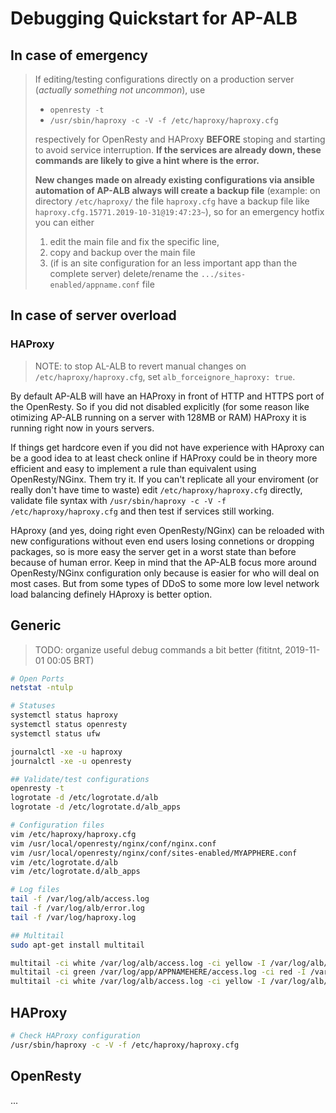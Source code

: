 # Debugging Quickstart for AP-ALB

## In case of emergency

> If editing/testing configurations directly on a production server (_actually
> something not uncommon_), use
>
> - `openresty -t`
> - `/usr/sbin/haproxy -c -V -f /etc/haproxy/haproxy.cfg`
>
> respectively for OpenResty and HAProxy **BEFORE** stoping and starting to
> avoid service interruption. **If the services are already down, these commands
> are likely to give a hint where is the error.**
>
> **New changes made on already existing configurations via ansible automation of
> AP-ALB always will create a backup file** (example: on directory
> `/etc/haproxy/` the file `haproxy.cfg` have a backup file like
`haproxy.cfg.15771.2019-10-31@19:47:23~`), so for an emergency hotfix you can
> either
>
> 1. edit the main file and fix the specific line,
> 3. copy and backup over the main file
> 3. (if is an site configuration for an less important app than the complete
> server) delete/rename the `.../sites-enabled/appname.conf` file

## In case of server overload

### HAProxy

> NOTE: to stop AL-ALB to revert manual changes on `/etc/haproxy/haproxy.cfg`,
> set `alb_forceignore_haproxy: true`.

By default AP-ALB will have an HAProxy in front of HTTP and HTTPS port of the
OpenResty. So if you did not disabled explicitly (for some reason like otimizing
AP-ALB running on a server with 128MB or RAM) HAProxy it is running right
now in yours servers.

If things get hardcore even if you did not have experience with HAproxy can be
a good idea to at least check online if HAProxy could be in theory more
efficient and easy to implement a rule than equivalent using OpenResty/NGinx.
Them try it. If you can't replicate all your enviroment (or really don't have
time to waste) edit `/etc/haproxy/haproxy.cfg` directly, validate file syntax
with `/usr/sbin/haproxy -c -V -f /etc/haproxy/haproxy.cfg` and then test if
services still working.

HAproxy (and yes, doing right even OpenResty/NGinx) can be reloaded with new
configurations without even end users losing connetions or dropping packages,
so is more easy the server get in a worst state than before because of human
error. Keep in mind that the AP-ALB focus more around OpenResty/NGinx
configuration only because is easier for who will deal on most cases. But from
some types of DDoS to some more low level network load balancing definely
HAproxy is better option.

<!--
https://www.digitalocean.com/community/tutorials/how-to-upgrade-nginx-in-place-without-dropping-client-connections
-->

<!--
## IN CASE OF EMERGENGY IN PRODUCTION

> IMPORTANT:
-->

## Generic

> TODO: organize useful debug commands a bit better (fititnt, 2019-11-01 00:05 BRT)

```bash
# Open Ports
netstat -ntulp

# Statuses
systemctl status haproxy
systemctl status openresty
systemctl status ufw

journalctl -xe -u haproxy
journalctl -xe -u openresty

## Validate/test configurations
openresty -t
logrotate -d /etc/logrotate.d/alb
logrotate -d /etc/logrotate.d/alb_apps

# Configuration files
vim /etc/haproxy/haproxy.cfg
vim /usr/local/openresty/nginx/conf/nginx.conf
vim /usr/local/openresty/nginx/conf/sites-enabled/MYAPPHERE.conf
vim /etc/logrotate.d/alb
vim /etc/logrotate.d/alb_apps

# Log files
tail -f /var/log/alb/access.log
tail -f /var/log/alb/error.log
tail -f /var/log/haproxy.log

## Multitail
sudo apt-get install multitail

multitail -ci white /var/log/alb/access.log -ci yellow -I /var/log/alb/error.log  -ci blue -I /var/log/alb/letsencrypt.log
multitail -ci green /var/log/app/APPNAMEHERE/access.log -ci red -I /var/log/APPNAMEHERE/error.log
multitail -ci white /var/log/alb/access.log -ci yellow -I /var/log/alb/error.log  -ci blue -I /var/log/alb/letsencrypt.log -ci green /var/log/app/APPNAMEHERE/access.log -ci red -I /var/log/APPNAMEHERE/error.log

```

## HAProxy

```bash
# Check HAProxy configuration
/usr/sbin/haproxy -c -V -f /etc/haproxy/haproxy.cfg
```

## OpenResty

...
